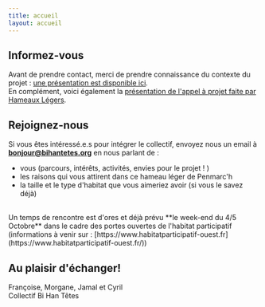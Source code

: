 ```yaml
---
title: accueil
layout: accueil
---
```


## Informez-vous

Avant de prendre contact, merci de prendre connaissance du contexte du projet :  [ une présentation est disponible ici](medias/PresentationBiHanTetes.pdf). 
<br> 
En complément, voici également la  [présentation de l'appel à projet faite par Hameaux Légers](medias/AAPPenmarch.pdf).


## Rejoignez-nous

Si vous êtes intéressé.e.s pour intégrer le collectif, envoyez nous un email à **bonjour@bihantetes.org** en nous parlant de : 
 - vous (parcours, intérêts, activités, envies pour le projet ! )  
 - les raisons qui vous attirent dans ce hameau léger de Penmarc'h
 - la taille et le type d'habitat que vous aimeriez avoir (si vous le savez déjà)

<br>
Un temps de rencontre est d'ores et déjà prévu **le week-end du 4/5 Octobre** dans le cadre des portes ouvertes de l'habitat participatif (informations à venir sur : [https://www.habitatparticipatif-ouest.fr](https://www.habitatparticipatif-ouest.fr/))


## Au plaisir d'échanger!

Françoise, Morgane, Jamal et Cyril <br>
Collectif Bi Han Têtes
 










